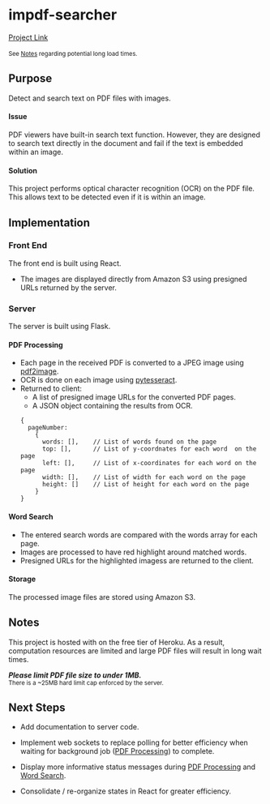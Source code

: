 # impdf-searcher
[Project Link](http://impdf-searcher.herokuapp.com) <br/> <br/>
<sup>See [Notes](#notes) regarding potential long load times.</sup>

## Purpose
Detect and search text on PDF files with images.

#### Issue
PDF viewers have built-in search text function. However, they are designed to search text directly in the document and fail if the text is embedded within an image. 

#### Solution
This project performs optical character recognition (OCR) on the PDF file. This allows text to be detected even if it is within an image.

## Implementation
### Front End
The front end is built using React.

* The images are displayed directly from Amazon S3 using presigned URLs returned by the server.

### Server
The server is built using Flask.

#### PDF Processing
* Each page in the received PDF is converted to a JPEG image using [pdf2image](https://pypi.org/project/pdf2image/).
* OCR is done on each image using [pytesseract](https://pypi.org/project/pytesseract/).
* Returned to client:
    * A list of presigned image URLs for the converted PDF pages.
    * A JSON object containing the results from OCR.
    ```
    {
      pageNumber:
        {
          words: [],    // List of words found on the page
          top: [],      // List of y-coordnates for each word  on the page
          left: [],     // List of x-coordinates for each word on the page
          width: [],    // List of width for each word on the page
          height: []    // List of height for each word on the page
        }
    }
    ```

#### Word Search
* The entered search words are compared with the words array for each page.
* Images are processed to have red highlight around matched words.
* Presigned URLs for the highlighted imagess are returned to the client.

#### Storage
The processed image files are stored using Amazon S3.

## Notes
This project is hosted with on the free tier of Heroku. As a result, computation resources are limited and large PDF files will result in long wait times.

***Please limit PDF file size to under 1MB.*** <br />
<sup>There is a ~25MB hard limit cap enforced by the server.</sup>

## Next Steps
* Add documentation to server code.
* Implement web sockets to replace polling for better efficiency when waiting for background job ([PDF Processing](#pdf-processing)) to complete.
  
* Display more informative status messages during [PDF Processing](#pdf-processing) and [Word Search](#word-search).
  
* Consolidate / re-organize states in React for greater efficiency.
